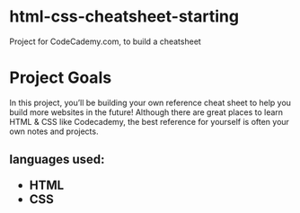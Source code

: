 # html-css-cheatsheet-starting

<p>Project for CodeCademy.com, to build a cheatsheet</p>
<h1>Project Goals</h1>
<p>In this project, you’ll be building your own reference cheat sheet to help you build more websites in the future! Although there are great places to learn HTML & CSS like Codecademy, the best reference for yourself is often your own notes and projects.</p>

<h2>languages used:</p>
<ul>
  <li>HTML</li>
  <li>CSS</li>
</ul>
